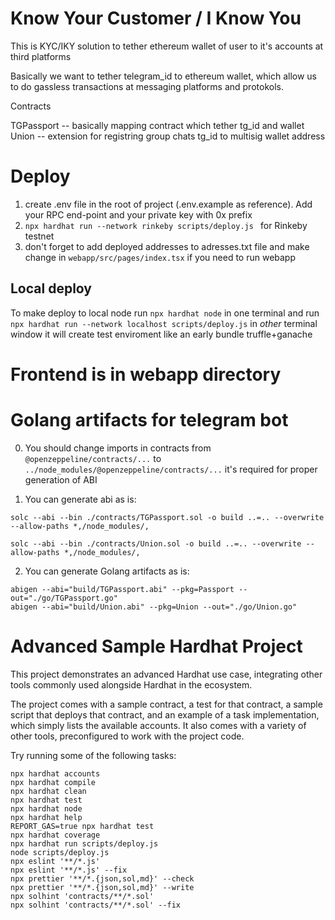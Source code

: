 # Know Your Customer / I Know You 
This is KYC/IKY solution to tether ethereum wallet of user to it's accounts at third platforms

Basically we want to tether telegram_id to ethereum wallet, which allow us to do gassless transactions at messaging platforms and protokols.

Contracts

TGPassport -- basically mapping contract which tether tg_id and wallet
Union -- extension for registring group chats tg_id to multisig wallet address 

# Deploy
1. create .env file in the root of project (.env.example as reference). Add your RPC end-point and your private key with 0x prefix
2. `npx hardhat run --network rinkeby scripts/deploy.js ` for Rinkeby testnet
3. don't forget to add deployed addresses to adresses.txt file and make change in `webapp/src/pages/index.tsx` if you need to run webapp

## Local deploy
To make deploy to local node run `npx hardhat node` in one terminal and run `npx hardhat run --network localhost scripts/deploy.js` in *other* terminal window
it will create test enviroment like an early bundle truffle+ganache


# Frontend is in webapp directory

# Golang artifacts for telegram bot

0. You should change imports in contracts from `@openzeppeline/contracts/...` to `../node_modules/@openzeppeline/contracts/...` it's required for proper generation of ABI


1. You can generate abi as is:
```
solc --abi --bin ./contracts/TGPassport.sol -o build ..=.. --overwrite --allow-paths *,/node_modules/,

solc --abi --bin ./contracts/Union.sol -o build ..=.. --overwrite --allow-paths *,/node_modules/,

```

2. You can generate Golang artifacts as is:
```
abigen --abi="build/TGPassport.abi" --pkg=Passport --out="./go/TGPassport.go"
abigen --abi="build/Union.abi" --pkg=Union --out="./go/Union.go"
```

# Advanced Sample Hardhat Project

This project demonstrates an advanced Hardhat use case, integrating other tools commonly used alongside Hardhat in the ecosystem.

The project comes with a sample contract, a test for that contract, a sample script that deploys that contract, and an example of a task implementation, which simply lists the available accounts. It also comes with a variety of other tools, preconfigured to work with the project code.

Try running some of the following tasks:

```shell
npx hardhat accounts
npx hardhat compile
npx hardhat clean
npx hardhat test
npx hardhat node
npx hardhat help
REPORT_GAS=true npx hardhat test
npx hardhat coverage
npx hardhat run scripts/deploy.js
node scripts/deploy.js
npx eslint '**/*.js'
npx eslint '**/*.js' --fix
npx prettier '**/*.{json,sol,md}' --check
npx prettier '**/*.{json,sol,md}' --write
npx solhint 'contracts/**/*.sol'
npx solhint 'contracts/**/*.sol' --fix
```


